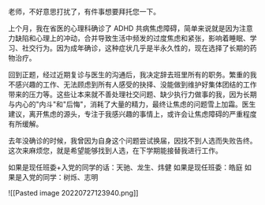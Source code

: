 老师，不好意思打扰了，有件事想要拜托您一下。

上个月，我在省医的心理科确诊了 ADHD 共病焦虑障碍，简单来说就是因为注意力缺陷和心理上的冲动，合并导致生活中频发的过度焦虑和紧张，影响着睡眠、学习、社交行为。因为成年确诊，这种症状几乎是半永久性的，现在选择了长期的药物治疗。

回到正题，经过近期复诊与医生的沟通后，我决定辞去班里所有的职务。繁重的我不感兴趣的工作、无法顾虑到所有人感受的抉择、没能做到维护好集体团结的工作带来的压力等。这些让本来就不善处理社交问题、缺少执行力做事的我，因为长期与内心的"内斗"和"后悔"，消耗了大量的精力，最终让焦虑的问题雪上加霜。医生建议，离开焦虑的源头，专注于我感兴趣的事情上，或许会让焦虑障碍的严重程度有所缓解。

去年没确诊的时候，我曾因为自身这个问题尝试换届，因找不到人选而失败告终。这次来麻烦您，就是希望能够找到人选，在下学期能接替我进行工作。

如果是现任班委+入党的同学的话：天驰、龙生、炜健
如果是现任班委：皓庭
如果是入党的同学：树烁、志明



![[Pasted image 20220727123940.png]]